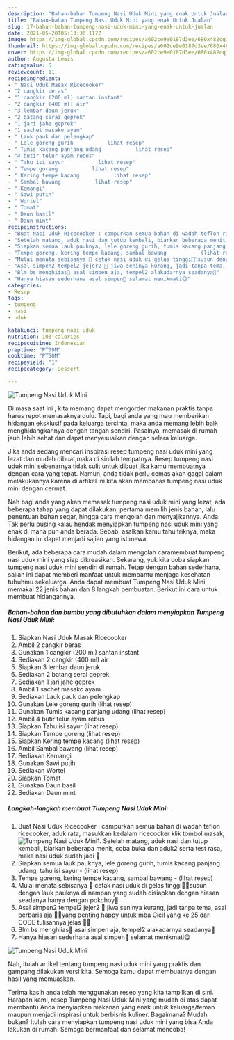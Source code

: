```yaml
---
description: "Bahan-bahan Tumpeng Nasi Uduk Mini yang enak Untuk Jualan"
title: "Bahan-bahan Tumpeng Nasi Uduk Mini yang enak Untuk Jualan"
slug: 17-bahan-bahan-tumpeng-nasi-uduk-mini-yang-enak-untuk-jualan
date: 2021-05-20T05:13:36.117Z
image: https://img-global.cpcdn.com/recipes/a602ce9e0187d3ee/680x482cq70/tumpeng-nasi-uduk-mini-foto-resep-utama.jpg
thumbnail: https://img-global.cpcdn.com/recipes/a602ce9e0187d3ee/680x482cq70/tumpeng-nasi-uduk-mini-foto-resep-utama.jpg
cover: https://img-global.cpcdn.com/recipes/a602ce9e0187d3ee/680x482cq70/tumpeng-nasi-uduk-mini-foto-resep-utama.jpg
author: Augusta Lewis
ratingvalue: 5
reviewcount: 11
recipeingredient:
- " Nasi Uduk Masak Ricecooker"
- "2 cangkir beras"
- "1 cangkir (200 ml) santan instant"
- "2 cangkir (400 ml) air"
- "3 lembar daun jeruk"
- "2 batang serai geprek"
- "1 jari jahe geprek"
- "1 sachet masako ayam"
- " Lauk pauk dan pelengkap"
- " Lele goreng gurih           lihat resep"
- " Tumis kacang panjang udang           lihat resep"
- "4 butir telur ayam rebus"
- " Tahu isi sayur           lihat resep"
- " Tempe goreng           lihat resep"
- " Kering tempe kacang           lihat resep"
- " Sambal bawang           lihat resep"
- " Kemangi"
- " Sawi putih"
- " Wortel"
- " Tomat"
- " Daun basil"
- " Daun mint"
recipeinstructions:
- "Buat Nasi Uduk Ricecooker : campurkan semua bahan di wadah teflon ricecooker, aduk rata, masukkan kedalam ricecooker klik tombol masak,"
- "Setelah matang, aduk nasi dan tutup kembali, biarkan beberapa menit, coba buka dan aduk2 serta test rasa, maka nasi uduk sudah jadi 🥰"
- "Siapkan semua lauk pauknya, lele goreng gurih, tumis kacang panjang udang, tahu isi sayur           (lihat resep)"
- "Tempe goreng, kering tempe kacang, sambal bawang           (lihat resep)"
- "Mulai menata sebisanya 🙏 cetak nasi uduk di gelas tinggi🤭😁susun dengan lauk pauknya di nampan yang sudah disiapkan dengan hiasan seadanya hanya dengan pokchoy🙏"
- "Asal simpen2 tempel2 jejer2 🙏 jiwa seninya kurang, jadi tanpa tema, asal berbaris aja 🤭🙏yang penting happy untuk mba Cicil yang ke 25 dari CODE tulisannya jelas 🙏🥰"
- "Blm bs menghiias🤭 asal simpen aja, tempel2 alakadarnya seadanya🙏"
- "Hanya hiasan sederhana asal simpen🙏 selamat menikmati😋"
categories:
- Resep
tags:
- tumpeng
- nasi
- uduk

katakunci: tumpeng nasi uduk 
nutrition: 103 calories
recipecuisine: Indonesian
preptime: "PT39M"
cooktime: "PT50M"
recipeyield: "1"
recipecategory: Dessert

---
```



![Tumpeng Nasi Uduk Mini](https://img-global.cpcdn.com/recipes/a602ce9e0187d3ee/680x482cq70/tumpeng-nasi-uduk-mini-foto-resep-utama.jpg)

Di masa  saat ini , kita memang dapat mengorder makanan praktis tanpa harus repot memasaknya dulu. Tapi, bagi anda yang mau memberikan hidangan eksklusif pada keluarga tercinta, maka anda memang lebih baik menghidangkannya dengan tangan sendiri. Pasalnya, memasak di rumah jauh lebih sehat dan dapat menyesuaikan dengan selera keluarga.

Jika anda sedang mencari inspirasi resep tumpeng nasi uduk mini yang lezat dan mudah dibuat,maka di sinilah tempatnya. Resep tumpeng nasi uduk mini  sebenarnya tidak sulit untuk dibuat jika kamu membuatnya dengan cara yang tepat. Namun, anda tidak perlu cemas akan gagal dalam melakukannya 
karena di artikel ini kita akan membahas tumpeng nasi uduk mini dengan cermat.  



Nah bagi anda yang akan memasak tumpeng nasi uduk mini yang lezat, ada beberapa tahap yang dapat dilakukan, pertama memilih jenis bahan, lalu penentuan bahan segar, hingga cara mengolah dan menyajikannya. Anda Tak perlu pusing kalau hendak menyiapkan tumpeng nasi uduk mini yang enak di mana pun anda berada. Sebab, asalkan kamu  tahu triknya, maka hidangan ini dapat menjadi sajian yang istimewa.

Berikut, ada beberapa cara mudah dalam mengolah caramembuat tumpeng nasi uduk mini yang siap dikreasikan. Sekarang, yuk kita coba siapkan tumpeng nasi uduk mini sendiri di rumah. Tetap dengan bahan sederhana, sajian ini dapat memberi manfaat untuk membantu menjaga kesehatan tubuhmu sekeluarga. Anda dapat membuat Tumpeng Nasi Uduk Mini memakai 22 jenis bahan dan 8 langkah pembuatan. Berikut ini cara untuk membuat hidangannya.

<!--inarticleads1-->

##### Bahan-bahan dan bumbu yang dibutuhkan dalam menyiapkan Tumpeng Nasi Uduk Mini:

1. Siapkan  Nasi Uduk Masak Ricecooker
1. Ambil 2 cangkir beras
1. Gunakan 1 cangkir (200 ml) santan instant
1. Sediakan 2 cangkir (400 ml) air
1. Siapkan 3 lembar daun jeruk
1. Sediakan 2 batang serai geprek
1. Sediakan 1 jari jahe geprek
1. Ambil 1 sachet masako ayam
1. Sediakan  Lauk pauk dan pelengkap
1. Gunakan  Lele goreng gurih           (lihat resep)
1. Gunakan  Tumis kacang panjang udang           (lihat resep)
1. Ambil 4 butir telur ayam rebus
1. Siapkan  Tahu isi sayur           (lihat resep)
1. Siapkan  Tempe goreng           (lihat resep)
1. Siapkan  Kering tempe kacang           (lihat resep)
1. Ambil  Sambal bawang           (lihat resep)
1. Sediakan  Kemangi
1. Gunakan  Sawi putih
1. Sediakan  Wortel
1. Siapkan  Tomat
1. Gunakan  Daun basil
1. Sediakan  Daun mint




<!--inarticleads2-->

##### Langkah-langkah membuat Tumpeng Nasi Uduk Mini:

1. Buat Nasi Uduk Ricecooker : campurkan semua bahan di wadah teflon ricecooker, aduk rata, masukkan kedalam ricecooker klik tombol masak,
<img src="//assets-global.cpcdn.com/assets/icons/button_play-2c75c40dde080a61004c1f40b05d8f140eaff45d7e9e6481dc71c63d2e7c4909.png" alt="Tumpeng Nasi Uduk Mini">1. Setelah matang, aduk nasi dan tutup kembali, biarkan beberapa menit, coba buka dan aduk2 serta test rasa, maka nasi uduk sudah jadi 🥰
1. Siapkan semua lauk pauknya, lele goreng gurih, tumis kacang panjang udang, tahu isi sayur -           (lihat resep)
1. Tempe goreng, kering tempe kacang, sambal bawang -           (lihat resep)
1. Mulai menata sebisanya 🙏 cetak nasi uduk di gelas tinggi🤭😁susun dengan lauk pauknya di nampan yang sudah disiapkan dengan hiasan seadanya hanya dengan pokchoy🙏
1. Asal simpen2 tempel2 jejer2 🙏 jiwa seninya kurang, jadi tanpa tema, asal berbaris aja 🤭🙏yang penting happy untuk mba Cicil yang ke 25 dari CODE tulisannya jelas 🙏🥰
1. Blm bs menghiias🤭 asal simpen aja, tempel2 alakadarnya seadanya🙏
1. Hanya hiasan sederhana asal simpen🙏 selamat menikmati😋
<img src="//assets-global.cpcdn.com/assets/icons/button_play-2c75c40dde080a61004c1f40b05d8f140eaff45d7e9e6481dc71c63d2e7c4909.png" alt="Tumpeng Nasi Uduk Mini">



Nah, itulah artikel tentang  tumpeng nasi uduk mini  yang praktis dan gampang dilakukan versi kita. Semoga kamu dapat membuatnya dengan hasil yang memuaskan. 

Terima kasih anda telah menggunakan resep yang kita tampilkan di sini. Harapan kami, resep  Tumpeng Nasi Uduk Mini yang mudah di atas dapat membantu Anda menyiapkan makanan yang enak untuk keluarga/teman maupun menjadi inspirasi untuk berbisnis kuliner. Bagaimana? Mudah bukan? Itulah cara menyiapkan tumpeng nasi uduk mini yang bisa Anda lakukan di rumah. Semoga bermanfaat dan selamat mencoba!

